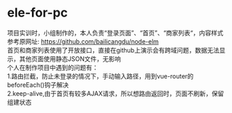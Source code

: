 # ele-for-pc

项目实训时，小组制作的，本人负责“登录页面”、“首页”、“商家列表“，内容样式参考原网址: https://github.com/bailicangdu/node-elm 
<br/>
首页和商家列表使用了开放接口，直接在github上演示会有跨域问题，数据无法显示，其他页面使用静态JSON文件，无影响 
<br/>
个人在制作项目中遇到的问题有： 
<br/>
1.路由拦截，防止未登录的情况下，手动输入路径，用到vue-router的beforeEach()钩子解决 
<br/>
 2.keep-alive,由于首页有较多AJAX请求，所以想路由返回时，页面不刷新，保留组建状态 
